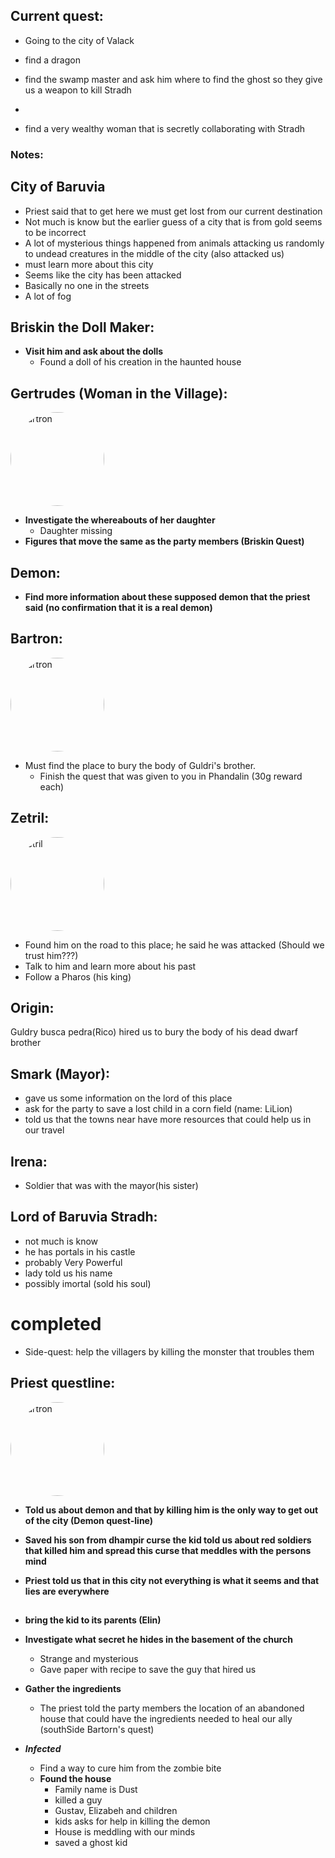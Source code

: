 ## Current quest:

- Going to the city of Valack

- find a dragon
- find the swamp master and ask him where to find the ghost so they give us a weapon to kill Stradh
-
- find a very wealthy woman that is secretly collaborating with Stradh

### Notes:

## City of Baruvia

- Priest said that to get here we must get lost from our current destination
- Not much is know but the earlier guess of a city that is from gold seems to be incorrect
- A lot of mysterious things happened from animals attacking us randomly to undead creatures in the middle of the city (also attacked us)
- must learn more about this city
- Seems like the city has been attacked
- Basically no one in the streets
- A lot of fog

## Briskin the Doll Maker:

- **Visit him and ask about the dolls**
  - Found a doll of his creation in the haunted house

## Gertrudes (Woman in the Village):

<img src="https://media.discordapp.net/attachments/1081637796281847888/1269661381850955868/Mad_mary.webp?ex=66b0dfce&is=66af8e4e&hm=a40fe6b8c91795216cffcae197003ecd53c41d84f2a2e2ffc7f043d856e6fb2f&=&format=webp" alt="Bartron" width="150" style="border-radius:50%;">

- **Investigate the whereabouts of her daughter**
  - Daughter missing
- **Figures that move the same as the party members (Briskin Quest)**

## Demon:

- **Find more information about these supposed demon that the priest said (no confirmation that it is a real demon)**

## Bartron:

<img src="https://media.discordapp.net/attachments/1081637796281847888/1269476878746517504/Bartron.jpeg?ex=66b033f9&is=66aee279&hm=8d9dce3b72d1de145d78ddb8928e64f7113ce1856d10bc3a8b117bf296e4f1d2&=&format=webp&width=492&height=661" alt="Bartron" width="150" style="border-radius:50%;">

- Must find the place to bury the body of Guldri's brother.
  - Finish the quest that was given to you in Phandalin (30g reward each)

## Zetril:

<img src="https://cdn.discordapp.com/attachments/1081637796281847888/1269476737801130084/Zertril.jpeg?ex=66b033d8&is=66aee258&hm=1a134f03a252e127eb442ce89c7be871062a5aa33d732e1ffe2bb0261c578473&" alt="Zetril" width="150" style="border-radius:50%;">

- Found him on the road to this place; he said he was attacked (Should we trust him???)
- Talk to him and learn more about his past
- Follow a Pharos (his king)

## Origin:

Guldry busca pedra(Rico) hired us to bury the body of his dead dwarf brother

## Smark (Mayor):

- gave us some information on the lord of this place
- ask for the party to save a lost child in a corn field (name: LiLion)
- told us that the towns near have more resources that could help us in our travel

## Irena:

- Soldier that was with the mayor(his sister)

## Lord of Baruvia Stradh:

- not much is know
- he has portals in his castle
- probably Very Powerful
- lady told us his name
- possibly imortal (sold his soul)

# completed

- Side-quest: help the villagers by killing the monster that troubles them

## Priest questline:

<img src="https://media.discordapp.net/attachments/1081637796281847888/1269660837719572550/Donavich.webp?ex=66b0df4c&is=66af8dcc&hm=281a4eeb3927863094b48e7e30b105f2a97d855b274744c554d140b0499a04ba&=&format=webp&width=537&height=671" alt="Bartron" width="150" style="border-radius:50%;">

- **Told us about demon and that by killing him is the only way to get out of the city (Demon quest-line)**

- **Saved his son from dhampir curse the kid told us about red soldiers that killed him and spread this curse that meddles with the persons mind**

- **Priest told us that in this city not everything is what it seems and that lies are everywhere**

##

- **bring the kid to its parents (Elin)**

- **Investigate what secret he hides in the basement of the church**

  - Strange and mysterious
  - Gave paper with recipe to save the guy that hired us

- **Gather the ingredients**

  - The priest told the party members the location of an abandoned house that could have the ingredients needed to heal our ally (southSide Bartorn's quest)

- **_Infected_**

  - Find a way to cure him from the zombie bite
  - **Found the house**
    - Family name is Dust
    - killed a guy
    - Gustav, Elizabeh and children
    - kids asks for help in killing the demon
    - House is meddling with our minds
    - saved a ghost kid
